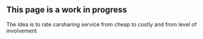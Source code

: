 ## This page is a work in progress

The idea is to rate carsharing service from cheap to costly and from level of involvement
